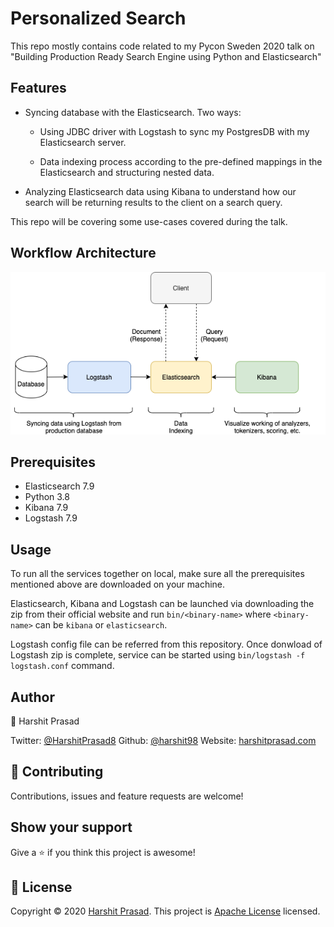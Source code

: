 # Personalized Search

This repo mostly contains code related to my Pycon Sweden 2020 talk on "Building Production Ready Search Engine using Python and Elasticsearch"

## Features

- Syncing database with the Elasticsearch. Two ways:
    - Using JDBC driver with Logstash to sync my PostgresDB with my Elasticsearch server.

    - Data indexing process according to the pre-defined mappings in the Elasticsearch and structuring nested data.

- Analyzing Elasticsearch data using Kibana to understand how our search will be returning results to the client on a search query. 

This repo will be covering some use-cases covered during the talk.

## Workflow Architecture

<p align="center" width="100%">
    <img alt="workflow-architecture" src="assets/images/workflow.png"> 
</p>

## Prerequisites

- Elasticsearch 7.9
- Python 3.8
- Kibana 7.9
- Logstash 7.9

## Usage

To run all the services together on local, make sure all the prerequisites mentioned above are downloaded on your machine.

Elasticsearch, Kibana and Logstash can be launched via downloading the zip from their official website and run `bin/<binary-name>` where `<binary-name>` can be `kibana` or `elasticsearch`.

Logstash config file can be referred from this repository. Once donwload of Logstash zip is complete, service can be started using `bin/logstash -f logstash.conf` command.

## Author

👤 Harshit Prasad

Twitter: [@HarshitPrasad8](https://twitter.com/HarshitPrasad8)
Github: [@harshit98](https://github.com/harshit98)
Website: [harshitprasad.com](http://harshitprasad.com)

## 🤝 Contributing

Contributions, issues and feature requests are welcome!

## Show your support

Give a ⭐️ if you think this project is awesome!

## 📝 License

Copyright © 2020 [Harshit Prasad](https://github.com/harshit98).
This project is [Apache License](https://github.com/harshit98/personalized-search/blob/master/LICENSE) licensed.
